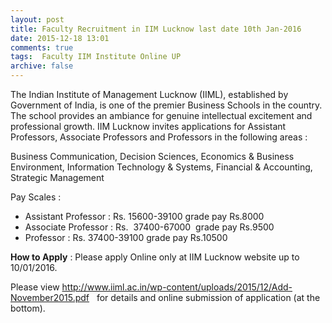 ```yaml
---
layout: post
title: Faculty Recruitment in IIM Lucknow last date 10th Jan-2016   
date: 2015-12-18 13:01
comments: true
tags:  Faculty IIM Institute Online UP 
archive: false
---
```

The Indian Institute of Management Lucknow (IIML), established by Government of India, is one of the premier Business Schools in the country. The school provides an ambiance for genuine intellectual excitement and professional growth. IIM Lucknow invites applications for Assistant Professors, Associate Professors and Professors in the following areas :


Business Communication, Decision Sciences, Economics & Business Environment, Information Technology & Systems, Financial & Accounting,  Strategic Management

Pay Scales : 

- Assistant Professor : Rs. 15600-39100 grade pay Rs.8000
- Associate Professor : Rs.  37400-67000  grade pay Rs.9500
- Professor : Rs. 37400-39100 grade pay Rs.10500


**How to Apply** : Please apply Online only at IIM Lucknow website up to 10/01/2016. 

Please view <http://www.iiml.ac.in/wp-content/uploads/2015/12/Add-November2015.pdf>   for details and online submission of application (at the bottom). 




